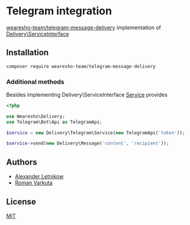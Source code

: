 # Telegram integration

[wearesho-team/telegram-message-delivery](https://github.com/wearesho-team/telegram-message-delivery) implementation of
[Delivery\ServiceInterface](https://github.com/wearesho-team/message-delivery/blob/1.3.4/src/ServiceInterface.php)

## Installation
```bash
composer require wearesho-team/telegram-message-delivery
```

### Additional methods
Besides implementing Delivery\ServiceInterface [Service](./src/Service.php) provides
```php
<?php

use Wearesho\Delivery;
use Telegram\Bot\Api as TelegramApi;

$service = new Delivery\Telegram\Service(new TelegramApi('token'));

$service->send(new Delivery\Message('content', 'recipient'));
```

## Authors
- [Alexander <horat1us> Letnikow](mailto:reclamme@gmail.com)
- [Roman <KartaviK> Varkuta](mailto:roman.varkuta@gmail.com)

## License
[MIT](./LICENSE)
